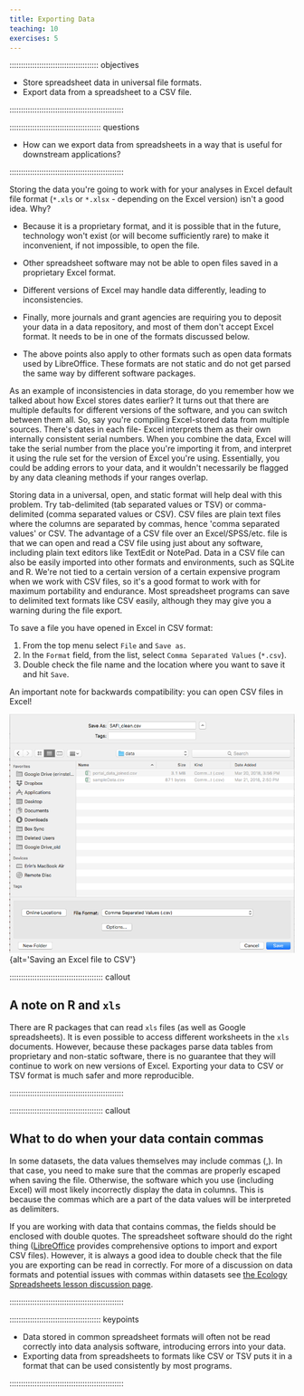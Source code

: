 ```yaml
---
title: Exporting Data
teaching: 10
exercises: 5
---
```


::::::::::::::::::::::::::::::::::::::: objectives

- Store spreadsheet data in universal file formats.
- Export data from a spreadsheet to a CSV file.

::::::::::::::::::::::::::::::::::::::::::::::::::

:::::::::::::::::::::::::::::::::::::::: questions

- How can we export data from spreadsheets in a way that is useful for downstream applications?

::::::::::::::::::::::::::::::::::::::::::::::::::

Storing the data you're going to work with for your analyses in Excel
default file format (`*.xls` or `*.xlsx` - depending on the Excel
version) isn't a good idea. Why?

- Because it is a proprietary format, and it is possible that in
  the future, technology won't exist (or will become sufficiently
  rare) to make it inconvenient, if not impossible, to open the file.

- Other spreadsheet software may not be able to open files
  saved in a proprietary Excel format.

- Different versions of Excel may handle data
  differently, leading to inconsistencies.

- Finally, more journals and grant agencies are requiring you
  to deposit your data in a data repository, and most of them don't
  accept Excel format. It needs to be in one of the formats
  discussed below.

- The above points also apply to other formats such as open data formats used by LibreOffice. These formats are not static and do not get parsed the same way by different software packages.

As an example of inconsistencies in data storage, do you remember how we talked about how Excel stores dates earlier? It turns out that
there are multiple defaults for different versions of the software, and you can switch between them all. So, say you're
compiling Excel-stored data from multiple sources. There's dates in each file- Excel interprets them as their own internally consistent
serial numbers. When you combine the data, Excel will take the serial number from the place you're importing it from, and interpret it
using the rule set for the version of Excel you're using. Essentially, you could be adding errors to your data, and it wouldn't
necessarily be flagged by any data cleaning methods if your ranges overlap.

Storing data in a universal, open, and static format will help deal with this problem. Try tab-delimited (tab separated values
or TSV) or comma-delimited (comma separated values or CSV). CSV files are plain text files where the columns are separated by commas,
hence 'comma separated values' or CSV. The advantage of a CSV file over an Excel/SPSS/etc. file is that we can open and read a CSV file
using just about any software, including plain text editors like TextEdit or NotePad.
Data in a CSV file can also be easily imported into other formats and
environments, such as SQLite and R. We're not tied to a certain version of a certain expensive program when we work with CSV files, so
it's a
good format to work with for maximum portability and endurance. Most spreadsheet programs can save to delimited text formats like CSV
easily, although they may give you a warning during the file export.

To save a file you have opened in Excel in CSV format:

1. From the top menu select `File` and `Save as`.
2. In the `Format` field, from the list, select `Comma Separated Values` (`*.csv`).
3. Double check the file name and the location where you want to save it and hit `Save`.

An important note for backwards compatibility: you can open CSV files in Excel!

![](fig/excel-to-csv.png){alt='Saving an Excel file to CSV'}

:::::::::::::::::::::::::::::::::::::::::  callout

## A note on R and `xls`

There are R packages that can read `xls` files (as well as
Google spreadsheets). It is even possible to access different
worksheets in the `xls` documents. However, because these
packages parse data tables from proprietary and non-static
software, there is no guarantee that they will continue to
work on new versions of Excel. Exporting your data to CSV or TSV
format is much safer and more reproducible.


::::::::::::::::::::::::::::::::::::::::::::::::::

:::::::::::::::::::::::::::::::::::::::::  callout

## What to do when your data contain commas

In some datasets, the data values themselves may include commas (,). In that
case, you need to make sure that the commas are properly escaped when saving
the file. Otherwise, the software which you use (including Excel) will most
likely incorrectly display the data in columns. This is because the commas
which are a part of the data values will be interpreted as delimiters.

If you are working with data that contains commas, the fields should be
enclosed with double quotes. The spreadsheet software should do the right
thing ([LibreOffice](https://www.libreoffice.org/download/download/) provides
comprehensive options to import and export CSV files). However, it is always a
good idea to double check that the file you are exporting can be read in
correctly. For more of a discussion on data formats and potential issues with
commas within datasets see [the Ecology Spreadsheets lesson discussion
page](https://www.datacarpentry.org/spreadsheet-ecology-lesson/discuss/).


::::::::::::::::::::::::::::::::::::::::::::::::::



:::::::::::::::::::::::::::::::::::::::: keypoints

- Data stored in common spreadsheet formats will often not be read correctly into data analysis software, introducing errors into your data.
- Exporting data from spreadsheets to formats like CSV or TSV puts it in a format that can be used consistently by most programs.

::::::::::::::::::::::::::::::::::::::::::::::::::


